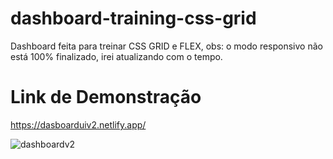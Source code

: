 # dashboard-training-css-grid
Dashboard feita para treinar CSS GRID e FLEX, obs: o modo responsivo não está 100% finalizado, irei atualizando com o tempo.

# Link de Demonstração

https://dasboarduiv2.netlify.app/

![dashboardv2](https://user-images.githubusercontent.com/81935947/113751520-679c3d80-96e2-11eb-8f89-37ff2ed3da19.png)

